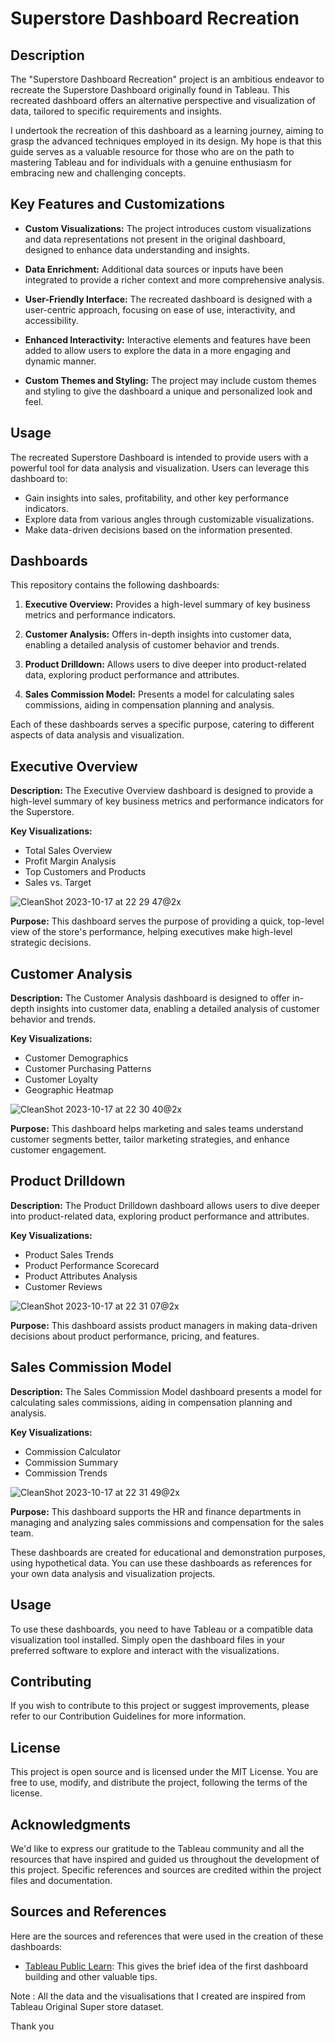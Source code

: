 
# Superstore Dashboard Recreation

## Description

The "Superstore Dashboard Recreation" project is an ambitious endeavor to recreate the Superstore Dashboard originally found in Tableau. This recreated dashboard offers an alternative perspective and visualization of data, tailored to specific requirements and insights.

I undertook the recreation of this dashboard as a learning journey, aiming to grasp the advanced techniques employed in its design. My hope is that this guide serves as a valuable resource for those who are on the path to mastering Tableau and for individuals with a genuine enthusiasm for embracing new and challenging concepts.

## Key Features and Customizations

- **Custom Visualizations:** The project introduces custom visualizations and data representations not present in the original dashboard, designed to enhance data understanding and insights.

- **Data Enrichment:** Additional data sources or inputs have been integrated to provide a richer context and more comprehensive analysis.

- **User-Friendly Interface:** The recreated dashboard is designed with a user-centric approach, focusing on ease of use, interactivity, and accessibility.

- **Enhanced Interactivity:** Interactive elements and features have been added to allow users to explore the data in a more engaging and dynamic manner.

- **Custom Themes and Styling:** The project may include custom themes and styling to give the dashboard a unique and personalized look and feel.

## Usage

The recreated Superstore Dashboard is intended to provide users with a powerful tool for data analysis and visualization. Users can leverage this dashboard to:

- Gain insights into sales, profitability, and other key performance indicators.
- Explore data from various angles through customizable visualizations.
- Make data-driven decisions based on the information presented.


## Dashboards

This repository contains the following dashboards:

1. **Executive Overview:** Provides a high-level summary of key business metrics and performance indicators.

2. **Customer Analysis:** Offers in-depth insights into customer data, enabling a detailed analysis of customer behavior and trends.

3. **Product Drilldown:** Allows users to dive deeper into product-related data, exploring product performance and attributes.

4. **Sales Commission Model:** Presents a model for calculating sales commissions, aiding in compensation planning and analysis.

Each of these dashboards serves a specific purpose, catering to different aspects of data analysis and visualization.

## Executive Overview

**Description:** The Executive Overview dashboard is designed to provide a high-level summary of key business metrics and performance indicators for the Superstore.

**Key Visualizations:**
- Total Sales Overview
- Profit Margin Analysis
- Top Customers and Products
- Sales vs. Target

![CleanShot 2023-10-17 at 22 29 47@2x](https://github.com/UdaykiranEstari/SuperStoreDashboard/assets/115963773/d9c49d5a-9c9c-4ce9-bf26-685660c0676a)

**Purpose:** This dashboard serves the purpose of providing a quick, top-level view of the store's performance, helping executives make high-level strategic decisions.

## Customer Analysis

**Description:** The Customer Analysis dashboard is designed to offer in-depth insights into customer data, enabling a detailed analysis of customer behavior and trends.

**Key Visualizations:**
- Customer Demographics
- Customer Purchasing Patterns
- Customer Loyalty
- Geographic Heatmap

![CleanShot 2023-10-17 at 22 30 40@2x](https://github.com/UdaykiranEstari/SuperStoreDashboard/assets/115963773/c6c2d689-17ae-4bb3-bb8f-e2e888035504)

**Purpose:** This dashboard helps marketing and sales teams understand customer segments better, tailor marketing strategies, and enhance customer engagement.

## Product Drilldown

**Description:** The Product Drilldown dashboard allows users to dive deeper into product-related data, exploring product performance and attributes.

**Key Visualizations:**
- Product Sales Trends
- Product Performance Scorecard
- Product Attributes Analysis
- Customer Reviews

![CleanShot 2023-10-17 at 22 31 07@2x](https://github.com/UdaykiranEstari/SuperStoreDashboard/assets/115963773/3139e963-226b-4357-8631-68bfbb4a66ea)

**Purpose:** This dashboard assists product managers in making data-driven decisions about product performance, pricing, and features.

## Sales Commission Model

**Description:** The Sales Commission Model dashboard presents a model for calculating sales commissions, aiding in compensation planning and analysis.

**Key Visualizations:**
- Commission Calculator
- Commission Summary
- Commission Trends

![CleanShot 2023-10-17 at 22 31 49@2x](https://github.com/UdaykiranEstari/SuperStoreDashboard/assets/115963773/c2d22b85-e8d5-4e8f-bc1d-aaff64c37424)

**Purpose:** This dashboard supports the HR and finance departments in managing and analyzing sales commissions and compensation for the sales team.

These dashboards are created for educational and demonstration purposes, using hypothetical data. You can use these dashboards as references for your own data analysis and visualization projects.

## Usage

To use these dashboards, you need to have Tableau or a compatible data visualization tool installed. Simply open the dashboard files in your preferred software to explore and interact with the visualizations.

## Contributing

If you wish to contribute to this project or suggest improvements, please refer to our Contribution Guidelines for more information.

## License

This project is open source and is licensed under the MIT License. You are free to use, modify, and distribute the project, following the terms of the license.

## Acknowledgments

We'd like to express our gratitude to the Tableau community and all the resources that have inspired and guided us throughout the development of this project. Specific references and sources are credited within the project files and documentation.

## Sources and References

Here are the sources and references that were used in the creation of these dashboards:

- [Tableau Public Learn]([https://www.source1.com](https://public.tableau.com/app/learn/how-to-videos)): This gives the brief idea of the first dashboard building and other valuable tips.

Note : All the data and the visualisations that I created are inspired from Tableau Original Super store dataset.

Thank you


